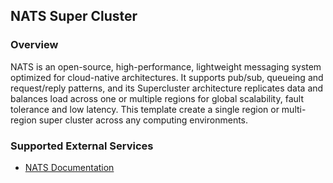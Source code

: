 ## NATS Super Cluster

### Overview
NATS is an open-source, high-performance, lightweight messaging system optimized for cloud-native architectures. It supports pub/sub, queueing and request/reply patterns, and its Supercluster architecture replicates data and balances load across one or multiple regions for global scalability, fault tolerance and low latency. This template create a single region or multi-region super cluster across any computing environments.

### Supported External Services
- [NATS Documentation](https://docs.nats.io/)
